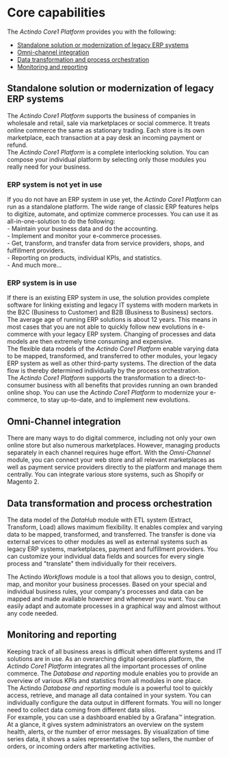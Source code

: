 # Core capabilities

The *Actindo Core1 Platform* provides you with the following:
- [Standalone solution or modernization of legacy ERP systems](#standalone-solution-or-modernization-of-legacy-erp-systems)
- [Omni-channel integration](#omni-channel-orchestration)
- [Data transformation and process orchestration](#data-transformation-and-process-orchestration)
- [Monitoring and reporting](#monitoring-and-reporting)
 

## Standalone solution or modernization of legacy ERP systems

The *Actindo Core1 Platform* supports the business of companies in wholesale and retail, sale via marketplaces or social commerce. It treats online commerce the same as stationary trading. Each store is its own marketplace, each transaction at a pay desk an incoming payment or refund.  
The *Actindo Core1 Platform* is a complete interlocking solution. You can compose your individual platform by selecting only those modules you really need for your business.

### ERP system is not yet in use

If you do not have an ERP system in use yet, the *Actindo Core1 Platform* can run as a standalone platform. The wide range of classic ERP features helps to digitize, automate, and optimize commerce processes. You can use it as all-in-one-solution to do the following:  
    - Maintain your business data and do the accounting.   
    - Implement and monitor your e-commerce processes.   
    - Get, transform, and transfer data from service providers, shops, and fulfillment providers.   
    - Reporting on products, individual KPIs, and statistics.    
    - And much more...

### ERP system is in use

If there is an existing ERP system in use, the solution provides complete software for linking existing and legacy IT systems with modern markets in the B2C (Business to Customer) and B2B (Business to Business) sectors.   
The average age of running ERP solutions is about 12 years. This means in most cases that you are not able to quickly follow new evolutions in e-commerce with your legacy ERP system. Changing of processes and data models are then extremely time consuming and expensive.  
The flexible data models of the *Actindo Core1 Platform* enable varying data to be mapped, transformed, and transferred to other modules, your legacy ERP system as well as other third-party systems. The direction of the data flow is thereby determined individually by the process orchestration.  
The *Actindo Core1 Platform* supports the transformation to a direct-to-consumer business with all benefits that provides running an own branded online shop. You can use the *Actindo Core1 Platform* to modernize your e-commerce, to stay up-to-date, and to implement new evolutions.  

## Omni-Channel integration

There are many ways to do digital commerce, including not only your own online store but also numerous marketplaces. However, managing products separately in each channel requires huge effort. With the *Omni-Channel* module, you can connect your web store and all relevant marketplaces as well as payment service providers directly to the platform and manage them centrally. You can integrate various store systems, such as Shopify or Magento 2. 

## Data transformation and process orchestration

The data model of the *DataHub* module with ETL system (Extract, Transform, Load) allows maximum flexibility. It enables complex and varying data to be mapped, transformed, and transferred. The transfer is done via external services to other modules as well as external systems such as legacy ERP systems, marketplaces, payment and fulfillment providers. 
You can customize your individual data fields and sources for every single process and "translate" them individually for their receivers.  

The Actindo *Workflows* module is a tool that allows you to design, control, map, and monitor your business processes. Based on your special and individual business rules, your company's processes and data can be mapped and made available however and whenever you want. You can easily adapt and automate processes in a graphical way and almost without any code needed. 


## Monitoring and reporting

Keeping track of all business areas is difficult when different systems and IT solutions are in use. As an overarching digital operations platform, the *Actindo Core1 Platform* integrates all the important processes of online commerce. The *Database and reporting* module enables you to provide an overview of various KPIs and statistics from all modules in one place.   
The Actindo *Database and reporting* module is a powerful tool to quickly access, retrieve, and manage all data contained in your system. You can individually configure the data output in different formats. You will no longer need to collect data coming from different data silos.    
For example, you can use a dashboard enabled by a Grafana&trade; integration. At a glance, it gives system administrators an overview on the system health, alerts, or the number of error messages. By visualization of time series data, it shows a sales representative the top sellers, the number of orders, or incoming orders after marketing activities.





